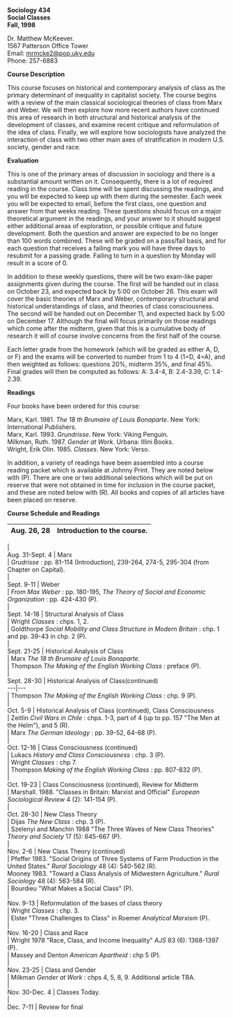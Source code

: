 **Sociology 434**  
**Social Classes**  
**Fall, 1998**

  
  

Dr. Matthew McKeever.  
1567 Patterson Office Tower  
Email: mrmcke2@pop.uky.edu  
Phone: 257-6883

**Course Description**

This course focuses on historical and contemporary analysis of class as the
primary determinant of inequality in capitalist society. The course begins
with a review of the main classical sociological theories of class from Marx
and Weber. We will then explore how more recent authors have continued this
area of research in both structural and historical analysis of the development
of classes, and examine recent critique and reformulation of the idea of
class. Finally, we will explore how sociologists have analyzed the interaction
of class with two other main axes of stratification in modern U.S. society,
gender and race.

**Evaluation**

This is one of the primary areas of discussion in sociology and there is a
substantial amount written on it. Consequently, there is a lot of required
reading in the course. Class time will be spent discussing the readings, and
you will be expected to keep up with them during the semester. Each week you
will be expected to email, before the first class, one question and answer
from that weeks reading. These questions should focus on a major theoretical
argument in the readings, and your answer to it should suggest either
additional areas of exploration, or possible critique and future development.
Both the question and answer are expected to be no longer than 100 words
combined. These will be graded on a pass/fail basis, and for each question
that receives a failing mark you will have three days to resubmit for a
passing grade. Failing to turn in a question by Monday will result in a score
of 0.

In addition to these weekly questions, there will be two exam-like paper
assignments given during the course. The first will be handed out in class on
October 23, and expected back by 5:00 on October 26. This exam will cover the
basic theories of Marx and Weber, contemporary structural and historical
understandings of class, and theories of class consciousness. The second will
be handed out on December 11, and expected back by 5:00 on December 17.
Although the final will focus primarily on those readings which come after the
midterm, given that this is a cumulative body of research it will of course
involve concerns from the first half of the course.

Each letter grade from the homework (which will be graded as either A, D, or
F) and the exams will be converted to number from 1 to 4 (1=D, 4=A), and then
weighted as follows: questions 20%, midterm 35%, and final 45%. Final grades
will then be computed as follows: A: 3.4-4, B: 2.4-3.39, C: 1.4-2.39.

**Readings**

Four books have been ordered for this course:

Marx, Karl. 1981. _The 18 th Brumaire of Louis Bonaparte_. New York:
International Publishers.  
Marx, Karl. 1993. _Grundrisse_. New York: Viking Penguin.  
Milkman, Ruth. 1987. _Gender at Work_. Urbana: Illini Books.  
Wright, Erik Olin. 1985. _Classes_. New York: Verso.

In addition, a variety of readings have been assembled into a course reading
packet which is available at Johnny Print. They are noted below with (P).
There are one or two additional selections which will be put on reserve that
were not obtained in time for inclusion in the course packet, and these are
noted below with (R). All books and copies of all articles have been placed on
reserve.

**Course Schedule and Readings**  
    
    
  Aug. 26, 28 | Introduction to the course.  
---|---  
  |  
Aug. 31-Sept. 4 | Marx  
  | _Grudrisse_ : pp. 81-114 (Introduction), 239-264, 274-5, 295-304 (from
Chapter on Capital).  
  |  
Sept. 9-11 | Weber  
  | _From Max Weber_ : pp. 180-195, _The Theory of Social and Economic
Organization_ : pp. 424-430 (P).  
  |  
Sept. 14-18 | Structural Analysis of Class  
  | Wright _Classes_ : chps. 1, 2.  
  | Goldthorpe _Social Mobility and Class Structure in Modern Britain_ : chp.
1 and pp. 39-43 in chp. 2 (P).  
  |  
Sept. 21-25 | Historical Analysis of Class  
  | Marx _The 18 th Brumaire of Louis Bonaparte_.  
  | Thompson _The Making of the English Working Class_ : preface (P).  
  |  
Sept. 28-30 | Historical Analysis of Class(continued)  
---|---  
  | Thompson _The Making of the English Working Class_ : chp. 9 (P).  
  |  
Oct. 5-9 | Historical Analysis of Class (continued), Class Consciousness  
  | Zeitlin _Civil Wars in Chile_ : chps. 1-3, part of 4 (up to pp. 157 "The
Men at the Helm"), and 5 (R).  
  | Marx _The German Ideology_ : pp. 39-52, 64-68 (P).  
  |  
Oct. 12-16 | Class Consciousness (continued)  
  | Lukacs _History and Class Consciousness_ : chp. 3 (P).  
  | Wright _Classes_ : chp 7.  
  | Thompson _Making of the English Working Class_ : pp. 807-832 (P).  
  |  
Oct. 19-23 | Class Consciousness (continued), Review for Midterm  
  | Marshall. 1988. "Classes in Britain: Marxist and Official" _European
Sociological Review_ 4 (2): 141-154 (P).  
  |  
Oct. 28-30 | New Class Theory  
  | Dijas _The New Class_ : chp. 3 (P).  
  | Szelenyi and Manchin 1988 "The Three Waves of New Class Theories" _Theory
and Society_ 17 (5): 645-667 (P).  
  |  
Nov. 2-6 | New Class Theory (continued)  
  | Pfeffer 1983. "Social Origins of Three Systems of Farm Production in the
United States." _Rural Sociology_ 48 (4): 540-562 (R).  
Mooney 1983. "Toward a Class Analysis of Midwestern Agriculture." _Rural
Sociology_ 48 (4): 563-584 (R).  
  | Bourdieu "What Makes a Social Class" (P).  
  |  
Nov. 9-13 | Reformulation of the bases of class theory  
  | Wright _Classes_ : chp. 3.  
  | Elster "Three Challenges to Class" in Roemer _Analytical Marxism_ (P).  
  |  
Nov. 16-20 | Class and Race  
  | Wright 1978 "Race, Class, and Income Inequality" _AJS_ 83 (6): 1368-1397
(P).  
  | Massey and Denton _American Apartheid_ : chp 5 (P).  
  |  
Nov. 23-25 | Class and Gender  
  | Milkman _Gender at Work_ : chps 4, 5, 8, 9\. Additional article TBA.  
  |  
Nov. 30-Dec. 4 | Classes Today.  
  |  
Dec. 7-11 | Review for final  
  


